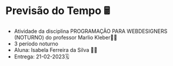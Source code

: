 # Previsão do Tempo 🖩
- Atividade da disciplina PROGRAMAÇÃO PARA WEBDESIGNERS (NOTURNO) do professor Marlio Kleber🧑‍🏫
- 3 período noturno
- Aluna: Isabela Ferreira da Silva 👨‍💻
- Entrega: 21-02-2023🗓️
